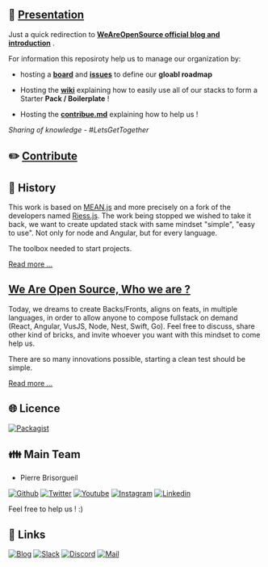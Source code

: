 ## :book: [Presentation](https://weareopensource.me/introduction/)

Just a quick redirection to **[WeAreOpenSource official blog and introduction](https://weareopensource.me/introduction/)** . 

For information this reposiroty help us to manage our organization by:

- hosting a **[board](https://github.com/weareopensource/weareopensource.github.io/projects/1)** and **[issues](https://github.com/weareopensource/weareopensource.github.io/issues)** to define our **gloabl roadmap**

- Hosting the **[wiki](https://github.com/weareopensource/weareopensource.github.io/wiki)** explaining how to easily use all of our stacks to form a Starter **Pack / Boilerplate** !

- Hosting the **[contribue.md](https://github.com/weareopensource/weareopensource.github.io/blob/master/CONTRIBUTE.md)** explaining how to help us !

*Sharing of knowledge - #LetsGetTogether*

## :pencil2: [Contribute](https://github.com/weareopensource/weareopensource.github.io/blob/master/CONTRIBUTE.md)

## :scroll: History

This work is based on [MEAN.js](http://meanjs.org) and more precisely on a fork of the developers named [Riess.js](https://github.com/lirantal/Riess.js). The work being stopped we wished to take it back, we want to create updated stack with same mindset "simple", "easy to use". Not only for node and Angular, but for every language. 

The toolbox needed to start projects.

[Read more ...](https://weareopensource.me/introduction/)

## [We Are Open Source, Who we are ?](https://weareopensource.me)
Today, we dreams to create Backs/Fronts, aligns on feats, in multiple languages, in order to allow anyone to compose fullstack on demand (React, Angular, VusJS, Node, Nest, Swift, Go).
Feel free to discuss, share other kind of bricks, and invite whoever you want with this mindset to come help us.

There are so many innovations possible, starting a clean test should be simple.

[Read more ...](https://weareopensource.me/introduction/)

## :globe_with_meridians: Licence

[![Packagist](https://badges.weareopensource.me/packagist/l/doctrine/orm.svg?style=flat-square)](/LICENSE.md)

## :family: Main Team

* Pierre Brisorgueil

[![Github](https://badges.weareopensource.me/badge/Follow-me%20on%20Github-282828.svg?style=flat-square)](https://github.com/PierreBrisorgueil) [![Twitter](https://badges.weareopensource.me/badge/Follow-me%20on%20Twitter-3498db.svg?style=flat-square)](https://twitter.com/pbrisorgueil?lang=fr) [![Youtube](https://badges.weareopensource.me/badge/Watch-me%20on%20Youtube-e74c3c.svg?style=flat-square)](https://www.youtube.com/channel/UCIIjHtrZL5-rFFupn7c3OtA) [![Instagram](https://badges.weareopensource.me/badge/Follow-me%20on%20Instagram-f27231.svg?style=flat-square)](https://www.instagram.com/pierre_brsrgl/) [![Linkedin](https://badges.weareopensource.me/badge/Add-me%20on%20linkedin-006DA9.svg?style=flat-square)](https://www.linkedin.com/in/pierre-brisorgueil/)

Feel free to help us ! :)

## :link: Links

[![Blog](https://badges.weareopensource.me/badge/Read-our%20Blog-1abc9c.svg?style=flat-square)](https://weareopensource.me) [![Slack](https://badges.weareopensource.me/badge/Chat-on%20our%20Slack-d0355b.svg?style=flat-square)](https://join.slack.com/t/weareopensource/shared_invite/zt-62p1qxna-PEQn289qx6mmHobzKW8QFw) [![Discord](https://badges.weareopensource.me/badge/Chat-on%20our%20Discord-516DB9.svg?style=flat-square)](https://discord.gg/U2a2vVm)  [![Mail](https://badges.weareopensource.me/badge/Contact-us%20by%20mail-00a8ff.svg?style=flat-square)](mailto:weareopensource.me@gmail.com?subject=Contact)
